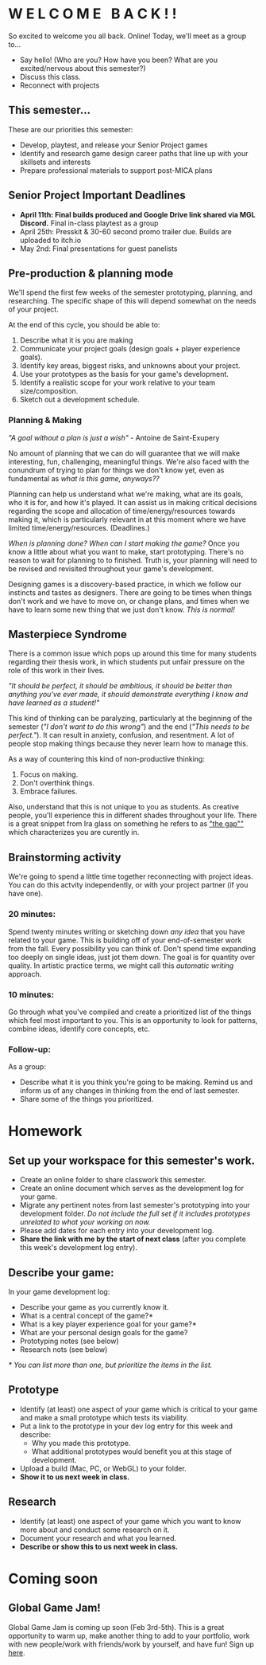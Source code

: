 # W E L C O M E &nbsp; B A C K ! !
So excited to welcome you all back. Online! Today, we'll meet as a group to...
- Say hello! (Who are you? How have you been? What are you excited/nervous about this semester?)
- Discuss this class.
- Reconnect with projects

## This semester...
These are our priorities this semester:
- Develop, playtest, and release your Senior Project games
- Identify and research game design career paths that line up with your skillsets and interests
- Prepare professional materials to support post-MICA plans

## Senior Project Important Deadlines
- __April 11th: Final builds produced and Google Drive link shared via MGL Discord.__ Final in-class playtest as a group
- April 25th: Presskit & 30-60 second promo trailer due. Builds are uploaded to itch.io
- May 2nd: Final presentations for guest panelists

## Pre-production & planning mode
We'll spend the first few weeks of the semester prototyping, planning, and researching. The specific shape of this will depend somewhat on the needs of your project.

At the end of this cycle, you should be able to:
1. Describe what it is you are making
2. Communicate your project goals (design goals + player experience goals).
3. Identify key areas, biggest risks, and unknowns about your project.
3. Use your prototypes as the basis for your game's development.
4. Identify a realistic scope for your work relative to your team size/composition.
5. Sketch out a development schedule.


### Planning & Making
_"A goal without a plan is just a wish"_ - Antoine de Saint-Exupery

No amount of planning that we can do will guarantee that we will make interesting, fun, challenging, meaningful things. We're also faced with the conundrum of trying to plan for things we don't know yet, even as fundamental as _what is this game, anyways??_

Planning can help us understand what we're making, what are its goals, who it is for, and how it's played. It can assist us in making critical decisions regarding the scope and allocation of time/energy/resources towards making it, which is particularly relevant in at this moment where we have limited time/energy/resources. (Deadlines.)

_When is planning done? When can I start making the game?_ Once you know a little about what you want to make, start prototyping. There's no reason to wait for planning to to finished. Truth is, your planning will need to be revised and revisited throughout your game's development.

Designing games is a discovery-based practice, in which we follow our instincts and tastes as designers. There are going to be times when things don't work and we have to move on, or change plans, and times when we have to learn some new thing that we just don't know. _This is normal!_


## Masterpiece Syndrome
There is a common issue which pops up around this time for many students regarding their thesis work, in which students put unfair pressure on the role of this work in their lives.

_"It should be perfect, it should be ambitious, it should be better than anything you've ever made, it should demonstrate everything I know and have learned as a student!"_

This kind of thinking can be paralyzing, particularly at the beginning of the semester (_"I don't want to do this wrong"_) and the end (_"This needs to be perfect."_). It can result in anxiety, confusion, and resentment. A lot of people stop making things because they never learn how to manage this.

As a way of countering this kind of non-productive thinking:
1. Focus on making.
2. Don't overthink things.
3. Embrace failures.

Also, understand that this is not unique to you as students. As creative people, you'll experience this in different shades throughout your life. There is a great snippet from Ira glass on something he refers to as ["the gap""](https://www.youtube.com/watch?v=91FQKciKfHI) which characterizes  you are curently in.

## Brainstorming activity
We're going to spend a little time together reconnecting with project ideas. You can do this actvity independently, or with your project partner (if you have one).

### 20 minutes:
Spend twenty minutes writing or sketching down _any idea_ that you have related to your game. This is building off of your end-of-semester work from the fall. Every possibility you can think of. Don't spend time expanding too deeply on single ideas, just jot them down. The goal is for quantity over quality. In artistic practice terms, we might call this _automatic writing_ approach.

### 10 minutes:
Go through what you've compiled and create a prioritized list of the things which feel most important to you. This is an opportunity to look for patterns, combine ideas, identify core concepts, etc. 

### Follow-up:
As a group:
- Describe what it is you think you're going to be making. Remind us and inform us of any changes in thinking from the end of last semester.
- Share some of the things you prioritized.

# Homework

## Set up your workspace for this semester's work.

- Create an online folder to share classwork this semester.
- Create an online document which serves as the development log for your game.
- Migrate any pertinent notes from last semester's prototyping into your development folder. _Do not include the full set if it includes prototypes unrelated to what your working on now._
- Please add dates for each entry into your development log.
- __Share the link with me by the start of next class__ (after you complete this week's development log entry).

## Describe your game:
In your game development log:
- Describe your game as you currently know it. 
- What is a central concept of the game?* 
- What is a key player experience goal for your game?*
- What are your personal design goals for the game?
- Prototyping notes (see below)
- Research nots (see below)

_* You can list more than one, but prioritize the items in the list._

## Prototype
- Identify (at least) one aspect of your game which is critical to your game and make a small prototype which tests its viability. 
- Put a link to the prototype in your dev log entry for this week and describe:
    - Why you made this prototype.
    - What additional prototypes would benefit you at this stage of development.
- Upload a build (Mac, PC, or WebGL) to your folder.
- __Show it to us next week in class.__

## Research
- Identify (at least) one aspect of your game which you want to know more about and conduct some research on it.
- Document your research and what you learned.
- __Describe or show this to us next week in class.__

# Coming soon

## Global Game Jam!
Global Game Jam is coming up soon (Feb 3rd-5th). This is a great opportunity to warm up, make another thing to add to your portfolio, work with new people/work with friends/work by yourself, and have fun! Sign up [here](https://globalgamejam.org/2023/jam-sites/mica-game-lab).

